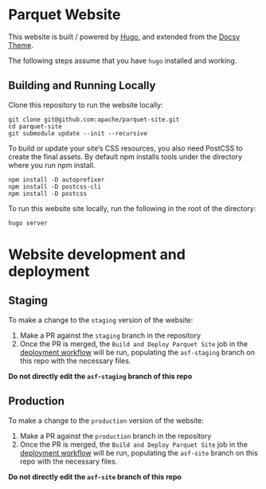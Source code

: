 # Parquet Website

This website is built / powered by [Hugo](https://gohugo.io/), and extended from the [Docsy Theme](https://www.docsy.dev/).

The following steps assume that you have `hugo` installed and working.


## Building and Running Locally

Clone this repository to run the website locally:

```shell
git clone git@github.com:apache/parquet-site.git
cd parquet-site
git submodule update --init --recursive
```

To build or update your site’s CSS resources, you also need PostCSS to create the final assets. By default npm installs tools under the directory where you run npm install.

```
npm install -D autoprefixer
npm install -D postcss-cli
npm install -D postcss
```

To run this website site locally, run the following in the root of the directory:

```shell
hugo server
```

# Website development and deployment

## Staging

To make a change to the `staging` version of the website:
1. Make a PR against the `staging` branch in the repository
2. Once the PR is merged, the `Build and Deploy Parquet Site`
job in the [deployment workflow](./.github/workflows/deploy.yml) will be run, populating the `asf-staging` branch on this repo with the necessary files.

**Do not directly edit the `asf-staging` branch of this repo**

## Production

To make a change to the `production` version of the website:
1. Make a PR against the `production` branch in the repository
2. Once the PR is merged, the `Build and Deploy Parquet Site`
job in the [deployment workflow](./.github/workflows/deploy.yml) will be run, populating the `asf-site` branch on this repo with the necessary files.

**Do not directly edit the `asf-site` branch of this repo**
